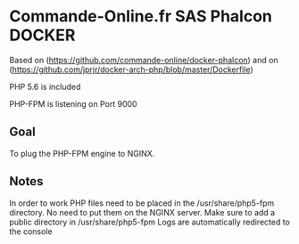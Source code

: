 # Commande-Online.fr SAS Phalcon DOCKER

Based on (https://github.com/commande-online/docker-phalcon) and on (https://github.com/jprjr/docker-arch-php/blob/master/Dockerfile)

PHP 5.6 is included

PHP-FPM is listening on Port 9000 

## Goal 

To plug the PHP-FPM engine to NGINX. 

## Notes

In order to work PHP files need to be placed in the /usr/share/php5-fpm directory. No need to put them on the NGINX server.  Make sure to add a public directory in /usr/share/php5-fpm
Logs are automatically redirected to the console
